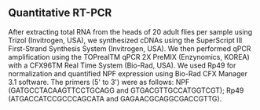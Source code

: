 ## Quantitative RT-PCR

After extracting total RNA from the heads of 20 adult flies per sample using Trizol (Invitrogen, USA), we synthesized cDNAs using the SuperScript III First-Strand Synthesis System (Invitrogen, USA). We then performed qPCR amplification using the TOPrealTM qPCR 2X PreMIX (Enzynomics, KOREA) with a CFX96TM Real Time System (Bio-Rad, USA). We used Rp49 for normalization and quantified NPF expression using Bio-Rad CFX Manager 3.1 software. The primers (5' to 3') were as follows: NPF (GATGCCTACAAGTTCCTGCAGG and GTGACGTTGCCATGGTCGT); Rp49 (ATGACCATCCGCCCAGCATA and GAGAACGCAGGCGACCGTTG).
